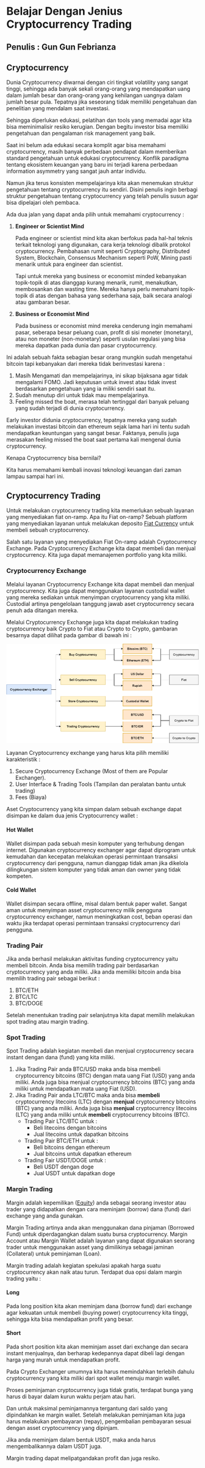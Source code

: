 # Belajar Dengan Jenius Cryptocurrency Trading

## Penulis : Gun Gun Febrianza

## Cryptocurrency 

Dunia Cryptocurrency diwarnai dengan ciri tingkat volatility yang sangat tinggi, sehingga ada banyak sekali orang-orang yang mendapatkan uang dalam jumlah besar dan orang-orang yang kehilangan uangnya dalam jumlah besar pula. Tepatnya jika seseorang tidak memiliki pengetahuan dan penelitian yang mendalam saat investasi. 

Sehingga diperlukan edukasi, pelatihan dan tools yang memadai agar kita bisa meminimalisir resiko kerugian. Dengan begitu investor bisa memiliki pengetahuan dan pengalaman risk management yang baik.

Saat ini belum ada edukasi secara komplit agar bisa memahami cryptocurrency, masih banyak perbedaan pendapat dalam memberikan standard pengetahuan untuk edukasi cryptocurrency. Konflik paradigma tentang ekosistem keuangan yang baru ini terjadi karena perbedaan information asymmetry yang sangat jauh antar individu.

Namun jika terus konsisten mempelajarinya kita akan menemukan struktur pengetahuan tentang cryptocurrency itu sendiri. Disini penulis ingin berbagi struktur pengetahuan tentang cryptocurrency yang telah penulis susun agar bisa dipelajari oleh pembaca.

Ada dua jalan yang dapat anda pilih untuk memahami cryptocurrency :

1. **Engineer or Scientist Mind**

   Pada engineer or scientist mind kita akan berfokus pada hal-hal teknis terkait teknologi yang digunakan, cara kerja teknologi dibalik protokol cryptocurrency. Pembahasan rumit seperti Cryptography, Distributed System, Blockchain, Consensus Mechanism seperti PoW, Mining pasti menarik untuk para engineer dan scientist.

   Tapi untuk mereka yang business or economist minded kebanyakan topik-topik di atas dianggap kurang menarik, rumit, menakutkan, membosankan dan wasting time. Mereka hanya perlu memahami topik-topik di atas dengan bahasa yang sederhana saja, baik secara analogi atau gambaran besar.

2. **Business or Economist Mind**

   Pada business or economist mind mereka cenderung ingin memahami pasar, seberapa besar peluang cuan, profit di sisi moneter (monetary), atau non moneter (non-monetary) seperti usulan regulasi yang bisa mereka dapatkan pada dunia dan pasar cryptocurrency.

Ini adalah sebuah fakta sebagian besar orang mungkin sudah mengetahui bitcoin tapi kebanyakan dari mereka tidak berinvestasi karena :

1. Masih Mengamati dan mempelajarinya, ini sikap bijaksana agar tidak mengalami FOMO. Jadi keputusan untuk invest atau tidak invest berdasarkan pengetahuan yang ia miliki sendiri saat itu.
2. Sudah menutup diri untuk tidak mau mempelajarinya.
3. Feeling missed the boat, merasa telah tertinggal dari banyak peluang yang sudah terjadi di dunia cryptocurrency.

Early investor didunia cryptocurrency, tepatnya mereka yang sudah melakukan investasi bitcoin dan ethereum sejak lama hari ini tentu sudah mendapatkan keuntungan yang sangat besar. Faktanya, penulis juga merasakan feeling missed the boat saat pertama kali mengenal dunia cryptocurrency.

Kenapa Cryptocurrency bisa bernilai?

Kita harus memahami kembali inovasi teknologi keuangan dari zaman lampau sampai hari ini.





## Cryptocurrency Trading

Untuk melakukan cryptocurrency trading kita memerlukan sebuah layanan yang menyediakan fiat on-ramp. Apa itu Fiat on-ramp? Sebuah platform yang menyediakan layanan untuk melakukan deposito [Fiat Currency](https://github.com/gungunfebrianza/Belajar-Dengan-Jenius-Cryptocurrency-Trading/blob/main/ebooks/id/Glossary.md#fiat-currency) untuk membeli sebuah cryptocurrency.

Salah satu layanan yang menyediakan Fiat On-ramp adalah Cryptocurrency Exchange. Pada Cryptocurrency Exchange kita dapat membeli dan menjual cryptocurrency. Kita juga dapat memanajemen portfolio yang kita miliki. 

### Cryptocurrency Exchange

Melalui layanan Cryptocurrency Exchange kita dapat membeli dan menjual cryptocurrency. Kita juga dapat menggunakan layanan custodial wallet yang mereka sediakan untuk menyimpan cryptocurrency yang kita miliki. Custodial artinya pengelolaan tanggung jawab aset cryptocurrency secara penuh ada ditangan mereka. 

Melalui Cryptocurrency Exchange juga kita dapat melakukan trading cryptocurrency baik Crypto to Fiat atau Crypto to Crypto, gambaran besarnya dapat dilihat pada gambar di bawah ini :

<img src="../assets/Cryptocurrency-Exchange.png"/>

Layanan Cryptocurrency exchange yang harus kita pilih memiliki karakteristik :

1. Secure Cryptocurrency Exchange (Most of them are Popular Exchanger).
2. User Interface & Trading Tools (Tampilan dan peralatan bantu untuk trading)
3. Fees (Biaya)

Aset Cryptocurrency yang kita simpan dalam sebuah exchange dapat disimpan ke dalam dua jenis Cryptocurrency wallet :

#### Hot Wallet

Wallet disimpan pada sebuah mesin komputer yang terhubung dengan internet. Digunakan cryptocurrency exchanger agar dapat diprogram untuk kemudahan dan kecepatan melakukan operasi permintaan transaksi cryptocurrency dari pengguna, namun dianggap tidak aman jika dikelola dilingkungan sistem komputer yang tidak aman dan owner yang tidak kompeten.

#### Cold Wallet

Wallet disimpan secara offline, misal dalam bentuk paper wallet. Sangat aman untuk menyimpan asset cryptocurrency milik pengguna cryptocurrency exchanger, namun meningkatkan cost, beban operasi dan waktu jika terdapat operasi permintaan transaksi cryptocurrency dari pengguna.

### Trading Pair

Jika anda berhasil melakukan aktivitas funding cryptocurrency yaitu membeli bitcoin. Anda bisa memilih trading pair berdasarkan cryptocurrency yang anda miliki. Jika anda memiliki bitcoin anda bisa memilih trading pair sebagai berikut :

1. BTC/ETH
2. BTC/LTC
3. BTC/DOGE

Setelah menentukan trading pair selanjutnya kita dapat memilih melakukan spot trading atau margin trading.

### Spot Trading 

Spot Trading adalah kegiatan membeli dan menjual cryptocurrency secara instant dengan dana (fund) yang kita miliki. 

1. Jika Trading Pair anda BTC/USD maka anda bisa membeli cryptocurrency bitcoins (BTC) dengan mata uang Fiat (USD) yang anda miliki. Anda juga bisa menjual cryptocurrency bitcoins (BTC) yang anda miliki untuk mendapatkan mata uang Fiat (USD).
2. Jika Trading Pair anda LTC/BTC maka anda bisa **membeli** cryptocurrency litecoins (LTC) dengan **menjual** cryptocurrency bitcoins (BTC) yang anda miliki. Anda juga bisa **menjual** cryptocurrency litecoins (LTC) yang anda miliki untuk **membeli** cryptocurrency bitcoins (BTC).
   - Trading Pair LTC/BTC untuk :
     - Beli litecoins dengan bitcoins
     - Jual litecoins untuk dapatkan bitcoins
   - Trading Pair BTC/ETH untuk :
     - Beli bitcoins dengan ethereum
     - Jual bitcoins untuk dapatkan ethereum
   - Trading Fair USDT/DOGE untuk :
     - Beli USDT dengan doge
     - Jual USDT untuk dapatkan doge

### Margin Trading

Margin adalah kepemilikan ([Equity](https://github.com/gungunfebrianza/Belajar-Dengan-Jenius-Cryptocurrency-Trading/blob/main/ebooks/id/Glossary.md#equity)) anda sebagai seorang investor atau trader yang didapatkan dengan cara meminjam (borrow) dana (fund) dari exchange yang anda gunakan. 

Margin Trading artinya anda akan menggunakan dana pinjaman (Borrowed Fund) untuk diperdagangkan dalam suatu bursa cryptocurrency. Margin Account atau Margin Wallet adalah layanan yang dapat digunakan seorang trader untuk menggunakan asset yang dimilikinya sebagai jaminan (Collateral) untuk peminjaman (Loan).

Margin trading adalah kegiatan spekulasi apakah harga suatu cryptocurrency akan naik atau turun. Terdapat dua opsi dalam margin trading yaitu :

#### Long

Pada long position kita akan meminjam dana (borrow fund) dari exchange agar kekuatan untuk membeli (buying power) cryptocurrency kita tinggi, sehingga kita bisa mendapatkan profit yang besar. 

#### Short

Pada short position kita akan meminjam asset dari exchange dan secara instant menjualnya, dan berharap kedepannya dapat dibeli lagi dengan harga yang murah untuk mendapatkan profit.

Pada Crypto Exchanger umumnya kita harus memindahkan terlebih dahulu cryptocurrency yang kita miliki dari spot wallet menuju margin wallet. 

Proses peminjaman cryptocurrency juga tidak gratis, terdapat bunga yang harus di bayar dalam kurun waktu perjam atau hari. 

Dan untuk maksimal peminjamannya tergantung dari saldo yang dipindahkan ke margin wallet. Setelah melakukan peminjaman kita juga harus melakukan pembayaran (repay), pengembalian pembayaran sesuai dengan asset cryptocurrency yang dipinjam. 

Jika anda meminjam dalam bentuk USDT, maka anda harus mengembalikannya dalam USDT juga.

Margin trading dapat melipatgandakan profit dan juga resiko.

